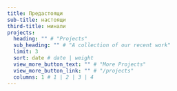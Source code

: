 ```yaml
---
title: Предастоящи
sub-title: настоящи
third-title: минали
projects:
  heading: "" # "Projects"
  sub_heading: "" # "A collection of our recent work"
  limit: 3
  sort: date # date | weight
  view_more_button_text: "" # "More Projects"
  view_more_button_link: "" # "/projects"
  columns: 1 # 1 | 2 | 3 | 4
---
```

